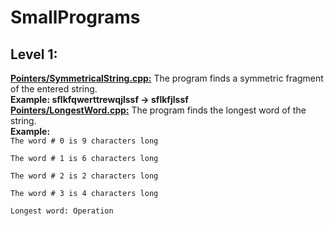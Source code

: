 # SmallPrograms
<h2>Level 1:</h2>
<b><a href="https://github.com/Bylaew/SmallPrograms/blob/master/Pointers/SymmetricalString.cpp">Pointers/SymmetricalString.cpp:</b></a> The program finds a symmetric fragment of the entered string.<br />
<b>Example: sflkfqwerttrewqjlssf -> sflkfjlssf </b>
<br />
<b><a href="https://github.com/Bylaew/SmallPrograms/blob/master/Pointers/LongestWord.cpp">Pointers/LongestWord.cpp:</b></a>
The program finds the longest word of the string. <br />
<b>Example:</b>
<code>
The word # 0 is 9 characters long<br />
The word # 1 is 6 characters long<br />
The word # 2 is 2 characters long<br />
The word # 3 is 4 characters long<br />
Longest word: Operation
 </code>
<br />
